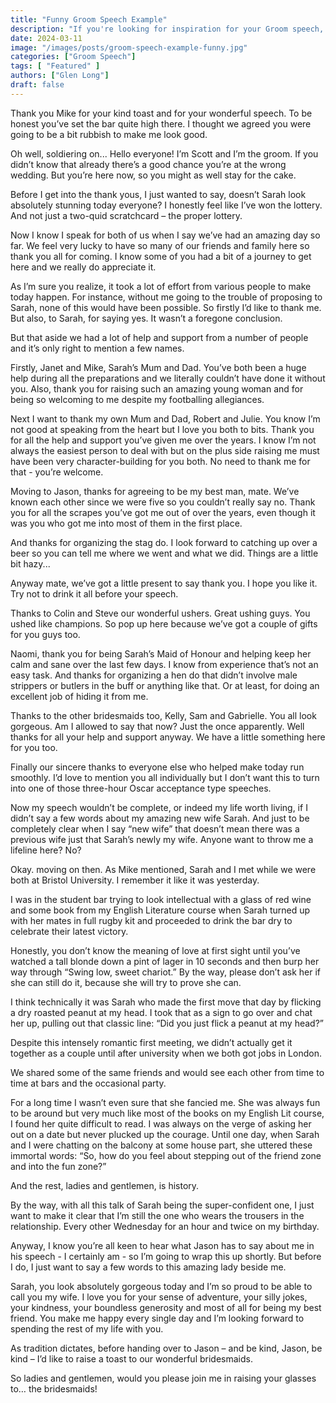 ```yaml
---
title: "Funny Groom Speech Example"
description: "If you're looking for inspiration for your Groom speech, an example can help. Here's a warm and witty groom speech written for an imaginary groom called Scott."
date: 2024-03-11
image: "/images/posts/groom-speech-example-funny.jpg"
categories: ["Groom Speech"]
tags: [ "Featured" ]
authors: ["Glen Long"]
draft: false
---
```

Thank you Mike for your kind toast and for your wonderful speech. To be honest you’ve set the bar quite high there. I thought we agreed you were going to be a bit rubbish to make me look good.

Oh well, soldiering on... Hello everyone! I’m Scott and I’m the groom. If you didn’t know that already there’s a good chance you’re at the wrong wedding. But you’re here now, so you might as well stay for the cake.

Before I get into the thank yous, I just wanted to say, doesn’t Sarah look absolutely stunning today everyone? I honestly feel like I’ve won the lottery. And not just a two-quid scratchcard – the proper lottery.

Now I know I speak for both of us when I say we’ve had an amazing day so far. We feel very lucky to have so many of our friends and family here so thank you all for coming. I know some of you had a bit of a journey to get here and we really do appreciate it.

As I’m sure you realize, it took a lot of effort from various people to make today happen. For instance, without me going to the trouble of proposing to Sarah, none of this would have been possible. So firstly I’d like to thank me. But also, to Sarah, for saying yes. It wasn’t a foregone conclusion.

But that aside we had a lot of help and support from a number of people and it’s only right to mention a few names.

Firstly, Janet and Mike, Sarah’s Mum and Dad. You’ve both been a huge help during all the preparations and we literally couldn’t have done it without you. Also, thank you for raising such an amazing young woman and for being so welcoming to me despite my footballing allegiances.

Next I want to thank my own Mum and Dad, Robert and Julie. You know I’m not good at speaking from the heart but I love you both to bits. Thank you for all the help and support you’ve given me over the years. I know I’m not always the easiest person to deal with but on the plus side raising me must have been very character-building for you both. No need to thank me for that - you’re welcome.

Moving to Jason, thanks for agreeing to be my best man, mate. We’ve known each other since we were five so you couldn’t really say no. Thank you for all the scrapes you’ve got me out of over the years, even though it was you who got me into most of them in the first place.

And thanks for organizing the stag do. I look forward to catching up over a beer so you can tell me where we went and what we did. Things are a little bit hazy...

Anyway mate, we’ve got a little present to say thank you. I hope you like it. Try not to drink it all before your speech.

Thanks to Colin and Steve our wonderful ushers. Great ushing guys. You ushed like champions. So pop up here because we’ve got a couple of gifts for you guys too.

Naomi, thank you for being Sarah’s Maid of Honour and helping keep her calm and sane over the last few days. I know from experience that’s not an easy task. And thanks for organizing a hen do that didn’t involve male strippers or butlers in the buff or anything like that. Or at least, for doing an excellent job of hiding it from me.

Thanks to the other bridesmaids too, Kelly, Sam and Gabrielle. You all look gorgeous. Am I allowed to say that now? Just the once apparently. Well thanks for all your help and support anyway. We have a little something here for you too.

Finally our sincere thanks to everyone else who helped make today run smoothly. I’d love to mention you all individually but I don’t want this to turn into one of those three-hour Oscar acceptance type speeches.

Now my speech wouldn’t be complete, or indeed my life worth living, if I didn’t say a few words about my amazing new wife Sarah. And just to be completely clear when I say “new wife” that doesn’t mean there was a previous wife just that Sarah’s newly my wife. Anyone want to throw me a lifeline here? No?

Okay. moving on then. As Mike mentioned, Sarah and I met while we were both at Bristol University. I remember it like it was yesterday.

I was in the student bar trying to look intellectual with a glass of red wine and some book from my English Literature course when Sarah turned up with her mates in full rugby kit and proceeded to drink the bar dry to celebrate their latest victory.

Honestly, you don’t know the meaning of love at first sight until you’ve watched a tall blonde down a pint of lager in 10 seconds and then burp her way through “Swing low, sweet chariot.”
By the way, please don’t ask her if she can still do it, because she will try to prove she can.

I think technically it was Sarah who made the first move that day by flicking a dry roasted peanut at my head. I took that as a sign to go over and chat her up, pulling out that classic line: “Did you just flick a peanut at my head?”

Despite this intensely romantic first meeting, we didn’t actually get it together as a couple until after university when we both got jobs in London.

We shared some of the same friends and would see each other from time to time at bars and the occasional party.

For a long time I wasn’t even sure that she fancied me. She was always fun to be around but very much like most of the books on my English Lit course, I found her quite difficult to read. I was always on the verge of asking her out on a date but never plucked up the courage. Until one day, when Sarah and I were chatting on the balcony at some house part, she uttered these immortal words: “So, how do you feel about stepping out of the friend zone and into the fun zone?”

And the rest, ladies and gentlemen, is history.

By the way, with all this talk of Sarah being the super-confident one, I just want to make it clear that I’m still the one who wears the trousers in the relationship. Every other Wednesday for an hour and twice on my birthday.

Anyway, I know you’re all keen to hear what Jason has to say about me in his speech - I certainly am - so I’m going to wrap this up shortly. But before I do, I just want to say a few words to this amazing lady beside me.

Sarah, you look absolutely gorgeous today and I’m so proud to be able to call you my wife. I love you for your sense of adventure, your silly jokes, your kindness, your boundless generosity and most of all for being my best friend. You make me happy every single day and I’m looking forward to spending the rest of my life with you.

As tradition dictates, before handing over to Jason – and be kind, Jason, be kind – I’d like to raise a toast to our wonderful bridesmaids.

So ladies and gentlemen, would you please join me in raising your glasses to… the bridesmaids!
